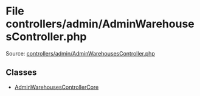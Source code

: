 File controllers/admin/AdminWarehousesController.php
=========
Source: [controllers/admin/AdminWarehousesController.php](https://github.com/PrestaShop/PrestaShop/blob/1.6.1.1/controllers/admin/AdminWarehousesController.php)


Classes
-------

* [AdminWarehousesControllerCore](class.AdminWarehousesControllerCore)

